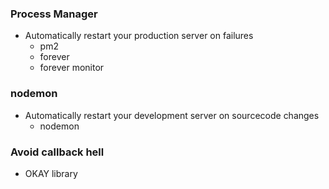### Process Manager
* Automatically restart your production server on failures
  * pm2
  * forever
  * forever monitor

### nodemon

* Automatically restart your development server on sourcecode changes
  * nodemon
  
  
### Avoid callback hell

* OKAY library
